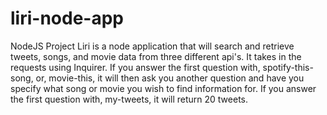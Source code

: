 # liri-node-app
NodeJS Project
Liri is a node application that will search and retrieve tweets, songs, and movie data from three different api's. It takes in the requests using Inquirer. If you answer the first question with, spotify-this-song, or, movie-this, it will then ask you another question and have you specify what song or movie you wish to find information for. If you answer the first question with, my-tweets, it will return 20 tweets.
